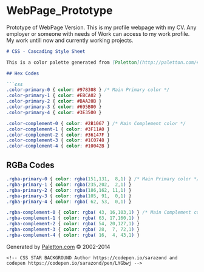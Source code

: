 # WebPage_Prototype
Prototype of WebPage Version.
This is my profile webpage with my CV. 
Any employer or someone with needs of Work can access to my work profile.
My work untill now and currently working projects.

```markdown
# CSS - Cascading Style Sheet

This is a color palette generated from [Paletton](http://paletton.com/#uid=21w0u0kuiiUvNtru4nlwudexs7O). You can copy and paste these color codes into your application.

## Hex Codes

```css
.color-primary-0 { color: #978308 } /* Main Primary color */
.color-primary-1 { color: #EBCA02 }
.color-primary-2 { color: #BAA20B }
.color-primary-3 { color: #695B00 }
.color-primary-4 { color: #3E3500 }

.color-complement-0 { color: #2B1067 } /* Main Complement color */
.color-complement-1 { color: #3F11A0 }
.color-complement-2 { color: #36147F }
.color-complement-3 { color: #1C0748 }
.color-complement-4 { color: #10042B }
```

## RGBa Codes

```css
.rgba-primary-0 { color: rgba(151,131,  8,1) } /* Main Primary color */
.rgba-primary-1 { color: rgba(235,202,  2,1) }
.rgba-primary-2 { color: rgba(186,162, 11,1) }
.rgba-primary-3 { color: rgba(105, 91,  0,1) }
.rgba-primary-4 { color: rgba( 62, 53,  0,1) }

.rgba-complement-0 { color: rgba( 43, 16,103,1) } /* Main Complement color */
.rgba-complement-1 { color: rgba( 63, 17,160,1) }
.rgba-complement-2 { color: rgba( 54, 20,127,1) }
.rgba-complement-3 { color: rgba( 28,  7, 72,1) }
.rgba-complement-4 { color: rgba( 16,  4, 43,1) }
```

Generated by [Paletton.com](http://paletton.com) © 2002-2014
```
<!-- CSS STAR BACKGROUND Author https://codepen.io/sarazond and codepen https://codepen.io/sarazond/pen/LYGbwj -->